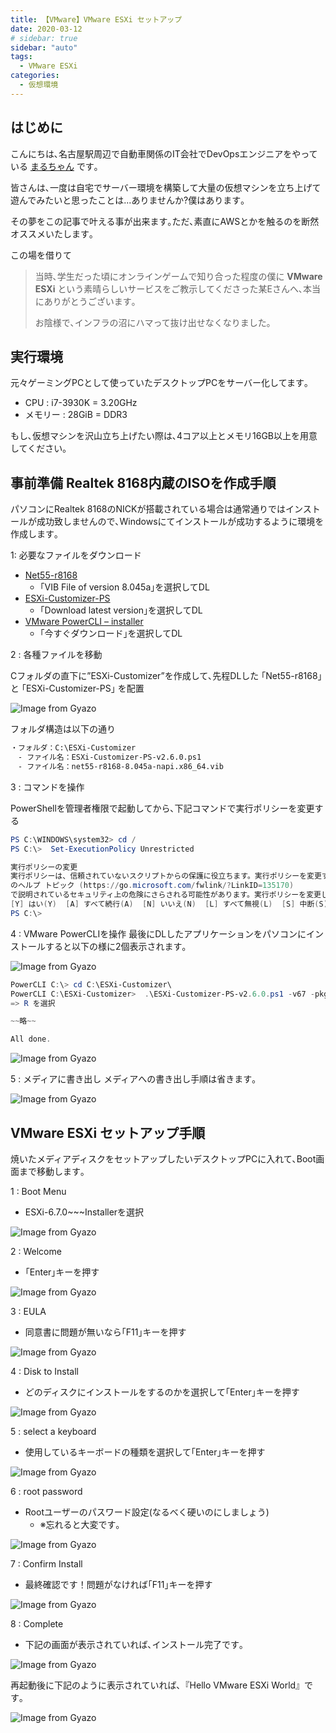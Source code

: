 ```yaml
---
title: 【VMware】VMware ESXi セットアップ
date: 2020-03-12
# sidebar: true
sidebar: "auto"
tags:
  - VMware ESXi
categories:
  - 仮想環境
---
```


## はじめに

こんにちは､名古屋駅周辺で自動車関係のIT会社でDevOpsエンジニアをやっている [まるちゃん](https://twitter.com/M_Maru76) です｡

皆さんは､一度は自宅でサーバー環境を構築して大量の仮想マシンを立ち上げて遊んでみたいと思ったことは...ありませんか?僕はあります｡

その夢をこの記事で叶える事が出来ます｡ただ､素直にAWSとかを触るのを断然オススメいたします｡

この場を借りて
> 当時､学生だった頃にオンラインゲームで知り合った程度の僕に **VMware ESXi** という素晴らしいサービスをご教示してくださった某Eさんへ､本当にありがとうございます｡<br>
>
> お陰様で､インフラの沼にハマって抜け出せなくなりました｡

## 実行環境

元々ゲーミングPCとして使っていたデスクトップPCをサーバー化してます｡

- CPU : i7-3930K = 3.20GHz
- メモリー : 28GiB = DDR3

もし､仮想マシンを沢山立ち上げたい際は､4コア以上とメモリ16GB以上を用意してください｡

## 事前準備 Realtek 8168内蔵のISOを作成手順

パソコンにRealtek 8168のNICKが搭載されている場合は通常通りではインストールが成功致しませんので､Windowsにてインストールが成功するように環境を作成します｡

1: 必要なファイルをダウンロード

- [Net55-r8168](https://vibsdepot.v-front.de/wiki/index.php/Net55-r8168)
  - ｢VIB File of version 8.045a｣を選択してDL
- [ESXi-Customizer-PS](https://www.v-front.de/p/esxi-customizer-ps.html)
  - ｢Download latest version｣を選択してDL
- [VMware PowerCLI – installer](https://my.vmware.com/jp/group/vmware/details?downloadGroup=PCLI650R1&productId=614)
  - ｢今すぐダウンロード｣を選択してDL

2 : 各種ファイルを移動

Cフォルダの直下に”ESXi-Customizer”を作成して､先程DLした ｢Net55-r8168｣ と ｢ESXi-Customizer-PS｣ を配置

![Image from Gyazo](https://i.gyazo.com/99b5828bd96c01b2c3915e433019d911.png)

フォルダ構造は以下の通り

```bash
・フォルダ：C:\ESXi-Customizer
　- ファイル名：ESXi-Customizer-PS-v2.6.0.ps1
　- ファイル名：net55-r8168-8.045a-napi.x86_64.vib
```

3 : コマンドを操作

PowerShellを管理者権限で起動してから､下記コマンドで実行ポリシーを変更する

```PowerShell
PS C:\WINDOWS\system32> cd /
PS C:\>  Set-ExecutionPolicy Unrestricted

実行ポリシーの変更
実行ポリシーは、信頼されていないスクリプトからの保護に役立ちます。実行ポリシーを変更すると、about_Execution_Policies
のヘルプ トピック (https://go.microsoft.com/fwlink/?LinkID=135170)
で説明されているセキュリティ上の危険にさらされる可能性があります。実行ポリシーを変更しますか?
[Y] はい(Y)  [A] すべて続行(A)  [N] いいえ(N)  [L] すべて無視(L)  [S] 中断(S)  [?] ヘルプ (既定値は "N"): Y
PS C:\>
```

4 : VMware PowerCLIを操作
最後にDLしたアプリケーションをパソコンにインストールすると以下の様に2個表示されます｡

![Image from Gyazo](https://i.gyazo.com/066fe3f6d92065b3bcad19388b815e75.png)

```PowerShell
PowerCLI C:\> cd C:\ESXi-Customizer\
PowerCLI C:\ESXi-Customizer>  .\ESXi-Customizer-PS-v2.6.0.ps1 -v67 -pkgDir C:\ESXi-Customizer\
=> R を選択

~~略~~

All done.
```

![Image from Gyazo](https://i.gyazo.com/5a88256c11ed3cbeb71e14542b04d3ba.png)

5 : メディアに書き出し
メディアへの書き出し手順は省きます｡

![Image from Gyazo](https://i.gyazo.com/58d3d8a441a0ec8b92b941b868381f33.png)

## VMware ESXi セットアップ手順

焼いたメディアディスクをセットアップしたいデスクトップPCに入れて､Boot画面まで移動します｡

1 : Boot Menu

- ESXi-6.7.0~~~Installerを選択

![Image from Gyazo](https://i.gyazo.com/bd0d3949ab4314b340fdf58f8c4c1095.jpg)

2 : Welcome

- ｢Enter｣キーを押す

![Image from Gyazo](https://i.gyazo.com/9e4da3b36bca0b1b34f18e1b057ad0ec.jpg)

3 : EULA

- 同意書に問題が無いなら｢F11｣キーを押す

![Image from Gyazo](https://i.gyazo.com/940e6a285aa166941d74f227dff668e5.jpg)

4 : Disk to Install

- どのディスクにインストールをするのかを選択して｢Enter｣キーを押す

![Image from Gyazo](https://i.gyazo.com/7df54b7cdfdd8db32997c7bc7801d043.jpg)

5 : select a keyboard

- 使用しているキーボードの種類を選択して｢Enter｣キーを押す

![Image from Gyazo](https://i.gyazo.com/c42b4370b22d3266163031232a3dd8ec.jpg)

6 : root password

- Rootユーザーのパスワード設定(なるべく硬いのにしましょう)
  - ※忘れると大変です｡

![Image from Gyazo](https://i.gyazo.com/50cced46246188ae7684c03bab505026.jpg)

7 : Confirm Install

- 最終確認です！問題がなければ｢F11｣キーを押す

![Image from Gyazo](https://i.gyazo.com/d208ee18cfd52883188ab3c8e16eaf0b.jpg)

8 : Complete

- 下記の画面が表示されていれば､インストール完了です｡

![Image from Gyazo](https://i.gyazo.com/c89d55c3d0bd60e56204b10c625712e9.jpg)

再起動後に下記のように表示されていれば､『Hello VMware ESXi World』です｡

![Image from Gyazo](https://i.gyazo.com/da87afa00a96c2309eb54d368fd3c289.jpg)
